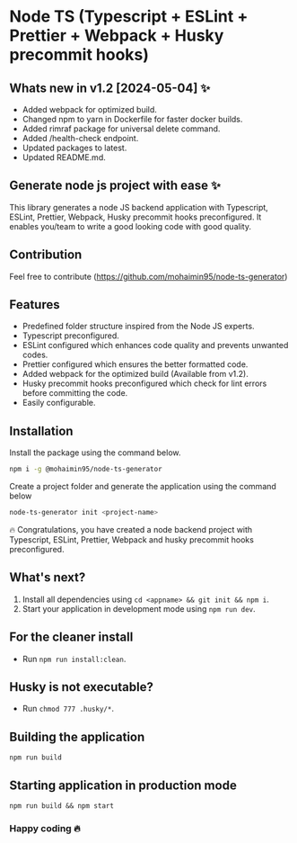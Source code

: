 # Node TS (Typescript + ESLint + Prettier + Webpack + Husky precommit hooks)

## Whats new in v1.2 [2024-05-04] ✨
- Added webpack for optimized build.
- Changed npm to yarn in Dockerfile for faster docker builds.
- Added rimraf package for universal delete command.
- Added /health-check endpoint.
- Updated packages to latest.
- Updated README.md.

## Generate node js project with ease ✨

This library generates a node JS backend application with Typescript, ESLint, Prettier, Webpack, Husky precommit hooks preconfigured. It enables you/team to write a good looking code with good quality.

## Contribution

Feel free to contribute (https://github.com/mohaimin95/node-ts-generator)

## Features

- Predefined folder structure inspired from the Node JS experts.
- Typescript preconfigured.
- ESLint configured which enhances code quality and prevents unwanted codes.
- Prettier configured which ensures the better formatted code.
- Added webpack for the optimized build (Available from v1.2).
- Husky precommit hooks preconfigured which check for lint errors before committing the code.
- Easily configurable.

## Installation

Install the package using the command below.

```sh
npm i -g @mohaimin95/node-ts-generator
```

Create a project folder and generate the application using the command below

```sh
node-ts-generator init <project-name>
```

🔥 Congratulations, you have created a node backend project with Typescript, ESLint, Prettier, Webpack and husky precommit hooks preconfigured.

## What's next?

1. Install all dependencies using `cd <appname> && git init && npm i`.
2. Start your application in development mode using `npm run dev`.

## For the cleaner install

- Run `npm run install:clean`.

## Husky is not executable?

- Run `chmod 777 .husky/*`.

## Building the application

```
npm run build
```

## Starting application in production mode

```
npm run build && npm start
```

### Happy coding 🔥